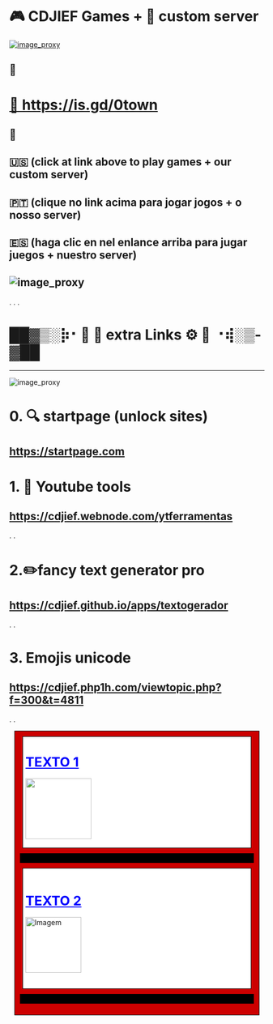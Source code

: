 # 🎮 CDJIEF Games + 🍎 custom server 

<a href="http://cdjief.ooguy.com:8090/">![image_proxy](https://i.postimg.cc/1XRFz5d1/cdjieftown.png)</a>


📌 
--------------

<body>
 <h1><a href="https://0123jogos.webnode.com" rel="nofollow" target="_blank">🔗 https://is.gd/0town</a></h1>
 </body>

📌 
--------------


🇺🇸  (click at link above to play games + our custom server) 
-
🇵🇹  (clique no link acima para jogar jogos + o nosso server) 
-
🇪🇸  (haga clic en nel enlance arriba para jugar juegos + nuestro server)
-


 ![image_proxy](https://i.postimg.cc/kM8ZdK8s/gtl.png)
 -
 .
 .
 .
 #  <h1> ██▓▒­░⡷⠂🔗 🦜 extra Links ⚙️ 🔨 ⠐⢾░▒­▓██ </h1>
 ----------------

 ![image_proxy](https://i.postimg.cc/kM8ZdK8s/gtl.png)
 
# 0. 🔍 startpage (unlock sites)
https://startpage.com
-
 
# 1. 🎈 Youtube tools
https://cdjief.webnode.com/ytferramentas
-
.
.
# 2.✏️fancy text generator pro
https://cdjief.github.io/apps/textogerador
-
.
.
# 3. Emojis unicode
https://cdjief.php1h.com/viewtopic.php?f=300&t=4811
-
.
.

<blockquote class="uncited" style="display:none!important"></blockquote>
<div style="background-color:green;border:1px solid black;margin:10px;padding-left:5px;padding-right:5px;color:rgb(255,255,255);display:none!important"></div>
<div style="background-color:#c00;border:1px solid black;margin:10px 10px;padding-left:5px;padding-right:5px;color:#fff">
<div style="background-color:white;border:1px solid black;margin:10px 10px;padding-left:5px;padding-right:5px;color:#000">
<br>
<br>
<a style="color:blue;font-size:26px;font-weight:bold;text-decoration:underline" href="https://linkdotexto1">TEXTO 1</a><br>
<br>
<a href="https://linkdaimagem1" class="postlink"><img src="linkdaimagem" style="display:inline;width:130px;height:120px"></a><br>
<br>
</div>
<div style="background-color:#000000;border:1px solid black;margin:5px 5px;padding-left:5px;padding-right:5px;color:#fff"><span style="color:#000000">-</span></div>
<div style="background-color:white;border:1px solid black;margin:10px 10px;padding-left:5px;padding-right:5px;color:#000">
<br>
<br>


<a style="color:blue;font-size:26px;font-weight:bold;text-decoration:underline" href="https://linktexto2">TEXTO 2</a><br>
<br>
<a href="https://linkdaimagem2" class="postlink"><img src="linkdaimagem" style="display:inline;width:110px;height:100px class=" alt="Imagem"></a>
<br>
<br>
</div>
<div style="background-color:#000000;border:1px solid black;margin:5px 5px;padding-left:5px;padding-right:5px;color:#fff"><span style="color:#000000">-</span></div>
<br>

</div>

